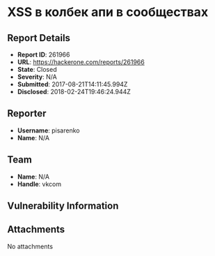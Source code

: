 # XSS в колбек апи в сообществах 

## Report Details
- **Report ID**: 261966
- **URL**: https://hackerone.com/reports/261966
- **State**: Closed
- **Severity**: N/A
- **Submitted**: 2017-08-21T14:11:45.994Z
- **Disclosed**: 2018-02-24T19:46:24.944Z

## Reporter
- **Username**: pisarenko
- **Name**: N/A

## Team
- **Name**: N/A
- **Handle**: vkcom

## Vulnerability Information


## Attachments
No attachments
